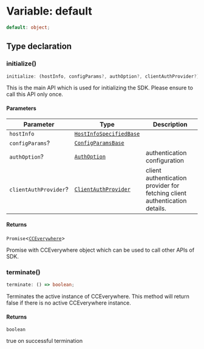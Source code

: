 # Variable: default

```ts
default: object;
```

## Type declaration

### initialize()

```ts
initialize: (hostInfo, configParams?, authOption?, clientAuthProvider?) => Promise<CCEverywhere>;
```

This is the main API which is used for initializing the SDK.
Please ensure to call this API only once.

#### Parameters

| Parameter | Type | Description |
| ------ | ------ | ------ |
| `hostInfo` | [`HostInfoSpecifiedBase`](../../../../../shared/src/types/host-info-types/interfaces/host-info-specified-base.md) |  |
| `configParams`? | [`ConfigParamsBase`](../../../../../shared/src/types/host-info-types/interfaces/config-params-base.md) |  |
| `authOption`? | [`AuthOption`](../../../../../shared/src/types/authentication-types/type-aliases/auth-option.md) | authentication configuration |
| `clientAuthProvider`? | [`ClientAuthProvider`](../../../../../shared/src/types/client-authentication-types/interfaces/client-auth-provider.md) | client authentication provider for fetching client authentication details. |

#### Returns

`Promise`<[`CCEverywhere`](../../cc-everywhere/classes/cc-everywhere.md)\>

Promise with CCEverywhere object which can be used to call other APIs of SDK.

### terminate()

```ts
terminate: () => boolean;
```

Terminates the active instance of CCEverywhere.
This method will return false if there is no active CCEverywhere instance.

#### Returns

`boolean`

true on successful termination
